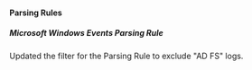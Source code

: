 
#### Parsing Rules

##### Microsoft Windows Events Parsing Rule

Updated the filter for the Parsing Rule to exclude "AD FS" logs.